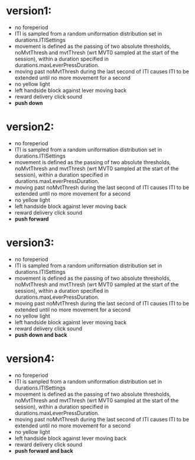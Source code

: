 # version1:
- no foreperiod
- ITI is sampled from a random uniformation distribution set in durations.ITISettings
- movement is defined as the passing of two absolute thresholds, noMvtThresh and mvtThresh (wrt MVT0 sampled at the start of the session), within a duration specified in durations.maxLeverPressDuration.
- moving past noMvtThresh during the last second of ITI causes ITI to be extended until no more movement for a second
- no yellow light
- left handside block against lever moving back
- reward delivery click sound
- __push down__

# version2:
- no foreperiod
- ITI is sampled from a random uniformation distribution set in durations.ITISettings
- movement is defined as the passing of two absolute thresholds, noMvtThresh and mvtThresh (wrt MVT0 sampled at the start of the session), within a duration specified in durations.maxLeverPressDuration.
- moving past noMvtThresh during the last second of ITI causes ITI to be extended until no more movement for a second
- no yellow light
- left handside block against lever moving back
- reward delivery click sound
- __push forward__

# version3:
- no foreperiod
- ITI is sampled from a random uniformation distribution set in durations.ITISettings
- movement is defined as the passing of two absolute thresholds, noMvtThresh and mvtThresh (wrt MVT0 sampled at the start of the session), within a duration specified in durations.maxLeverPressDuration.
- moving past noMvtThresh during the last second of ITI causes ITI to be extended until no more movement for a second
- no yellow light
- left handside block against lever moving back
- reward delivery click sound
- __push down and back__

# version4:
- no foreperiod
- ITI is sampled from a random uniformation distribution set in durations.ITISettings
- movement is defined as the passing of two absolute thresholds, noMvtThresh and mvtThresh (wrt MVT0 sampled at the start of the session), within a duration specified in durations.maxLeverPressDuration.
- moving past noMvtThresh during the last second of ITI causes ITI to be extended until no more movement for a second
- no yellow light
- left handside block against lever moving back
- reward delivery click sound
- __push forward and back__

